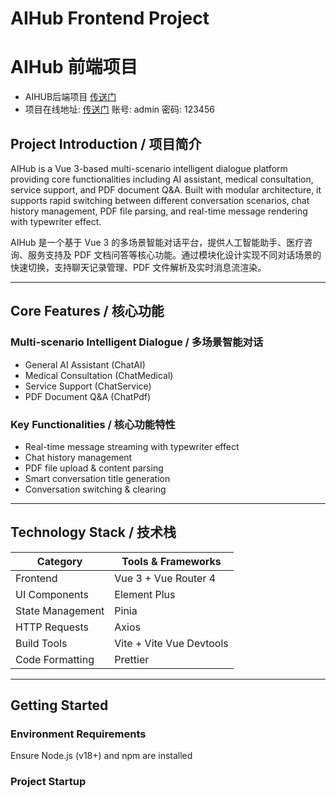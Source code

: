 # AIHub Frontend Project
# AIHub 前端项目

- AIHUB后端项目 [传送门](https://github.com/Dai5297/AIHub-Backend)
- 项目在线地址: [传送门](http://47.94.112.239/)  账号: admin  密码: 123456 

## Project Introduction / 项目简介
AIHub is a Vue 3-based multi-scenario intelligent dialogue platform providing core functionalities including AI assistant, medical consultation, service support, and PDF document Q&A. Built with modular architecture, it supports rapid switching between different conversation scenarios, chat history management, PDF file parsing, and real-time message rendering with typewriter effect.

AIHub 是一个基于 Vue 3 的多场景智能对话平台，提供人工智能助手、医疗咨询、服务支持及 PDF 文档问答等核心功能。通过模块化设计实现不同对话场景的快速切换，支持聊天记录管理、PDF 文件解析及实时消息流渲染。

---

## Core Features / 核心功能
### Multi-scenario Intelligent Dialogue / 多场景智能对话
- General AI Assistant (ChatAI)
- Medical Consultation (ChatMedical)
- Service Support (ChatService)
- PDF Document Q&A (ChatPdf)

### Key Functionalities / 核心功能特性
- Real-time message streaming with typewriter effect
- Chat history management
- PDF file upload & content parsing
- Smart conversation title generation
- Conversation switching & clearing

---

## Technology Stack / 技术栈
| Category       | Tools & Frameworks                     | 
|----------------|----------------------------------------|
| Frontend       | Vue 3 + Vue Router 4                   |
| UI Components  | Element Plus                           |
| State Management | Pinia                        |
| HTTP Requests  | Axios                                  |
| Build Tools    | Vite + Vite Vue Devtools               |
| Code Formatting| Prettier                                |

---

## Getting Started

### Environment Requirements
Ensure Node.js (v18+) and npm are installed

### Project Startup
